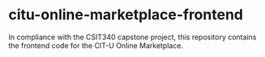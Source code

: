 # citu-online-marketplace-frontend
In compliance with the CSIT340 capstone project, this repository contains the frontend code for the CIT-U Online Marketplace.
